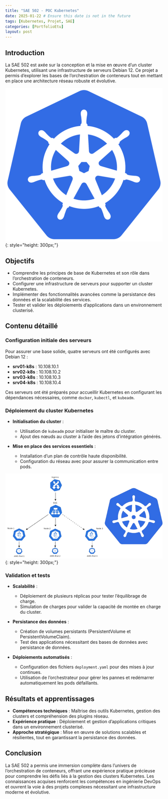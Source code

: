```yaml
---
title: "SAE 502 - POC Kubernetes"
date: 2025-01-22 # Ensure this date is not in the future
tags: [Kubernetes, Projet, SAE]
categories: [PortfolioEtu]
layout: post
---
```


## Introduction

La SAE 502 est axée sur la conception et la mise en œuvre d’un cluster Kubernetes, utilisant une infrastructure de serveurs Debian 12. Ce projet a permis d’explorer les bases de l’orchestration de conteneurs tout en mettant en place une architecture réseau robuste et évolutive.

![Illustration Kube](/assets/img/portfolio/502/kube-logo.svg){: style="height: 300px;"}

## Objectifs

- Comprendre les principes de base de Kubernetes et son rôle dans l’orchestration de conteneurs.
- Configurer une infrastructure de serveurs pour supporter un cluster Kubernetes.
- Implémenter des fonctionnalités avancées comme la persistance des données et la scalabilité des services.
- Tester et valider les déploiements d’applications dans un environnement clusterisé.

## Contenu détaillé

### Configuration initiale des serveurs

Pour assurer une base solide, quatre serveurs ont été configurés avec Debian 12 :

- **srv01-k8s** : 10.108.10.1
- **srv02-k8s** : 10.108.10.2
- **srv03-k8s** : 10.108.10.3
- **srv04-k8s** : 10.108.10.4

Ces serveurs ont été préparés pour accueillir Kubernetes en configurant les dépendances nécessaires, comme `docker`, `kubectl`, et `kubeadm`.

### Déploiement du cluster Kubernetes

- **Initialisation du cluster** :
  - Utilisation de `kubeadm` pour initialiser le maître du cluster.
  - Ajout des nœuds au cluster à l’aide des jetons d’intégration générés.

- **Mise en place des services essentiels** :
  - Installation d’un plan de contrôle haute disponibilité.
  - Configuration du réseau avec pour assurer la communication entre pods.

![Illustration Kube](/assets/img/portfolio/502/ClusterK8S.png){: style="height: 300px;"}

### Validation et tests

- **Scalabilité** :
  - Déploiement de plusieurs réplicas pour tester l’équilibrage de charge.
  - Simulation de charges pour valider la capacité de montée en charge du cluster.

- **Persistance des données** :
  - Création de volumes persistants (PersistentVolume et PersistentVolumeClaim).
  - Test des applications nécessitant des bases de données avec persistance de données.

- **Déploiements automatisés** :
  - Configuration des fichiers `deployment.yaml` pour des mises à jour continues.
  - Utilisation de l’orchestrateur pour gérer les pannes et redémarrer automatiquement les pods défaillants.

## Résultats et apprentissages

- **Compétences techniques** : Maîtrise des outils Kubernetes, gestion des clusters et compréhension des plugins réseau.
- **Expérience pratique** : Déploiement et gestion d’applications critiques dans un environnement clusterisé.
- **Approche stratégique** : Mise en œuvre de solutions scalables et résilientes, tout en garantissant la persistance des données.

## Conclusion

La SAE 502 a permis une immersion complète dans l’univers de l’orchestration de conteneurs, offrant une expérience pratique précieuse pour comprendre les défis liés à la gestion des clusters Kubernetes. Les connaissances acquises renforcent les compétences en ingénierie DevOps et ouvrent la voie à des projets complexes nécessitant une infrastructure moderne et évolutive.

